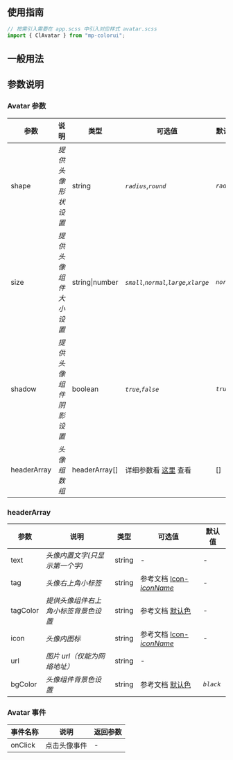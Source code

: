 ## 使用指南

```js
// 按需引入需要在 app.scss 中引入对应样式 avatar.scss
import { ClAvatar } from "mp-colorui";
```

## 一般用法

<CodeShow componentName='avatar' />

## 参数说明

### Avatar 参数

| 参数        | 说明                   | 类型           | 可选值                                                          | 默认值     |
| ----------- | ---------------------- | -------------- | --------------------------------------------------------------- | ---------- |
| shape       | _提供头像形状设置_     | string         | _`radius`_,_`round`_                                            | _`radius`_ |
| size        | _提供头像组件大小设置_ | string\|number | _`small`_,_`normal`_,_`large`_,_`xlarge`_                       | _`normal`_ |
| shadow      | _提供头像组件阴影设置_ | boolean        | _`true`_,_`false`_                                              | _`true`_   |
| headerArray | _头像组数组_           | headerArray[]  | 详细参数看 [这里](/mp-colorui-doc/view/avatar#headerarray) 查看 | []         |

### headerArray

| 参数     | 说明                                 | 类型   | 可选值                                                         | 默认值    |
| -------- | ------------------------------------ | ------ | -------------------------------------------------------------- | --------- |
| text     | _头像内置文字(只显示第一个字)_       | string | -                                                              | -         |
| tag      | _头像右上角小标签_                   | string | 参考文档 [Icon-_iconName_](/mp-colorui-doc/base/icon#iconname) | -         |
| tagColor | _提供头像组件右上角小标签背景色设置_ | string | 参考文档 [默认色](/mp-colorui-doc/home/color)                  | -         |
| icon     | _头像内图标_                         | string | 参考文档 [Icon-_iconName_](/mp-colorui-doc/base/icon#iconname) | -         |
| url      | _图片 url（仅能为网络地址）_         | string | -                                                              |           |
| bgColor  | _头像组件背景色设置_                 | string | 参考文档 [默认色](/mp-colorui-doc/home/color)                  | _`black`_ |

### Avatar 事件

| 事件名称 | 说明         | 返回参数 |
| -------- | ------------ | -------- |
| onClick  | 点击头像事件 | -        |

<FloatPhone url="https://yinliangdream.github.io/mp-colorui-h5-demo/#/package/viewPackage/avatar/index" />
